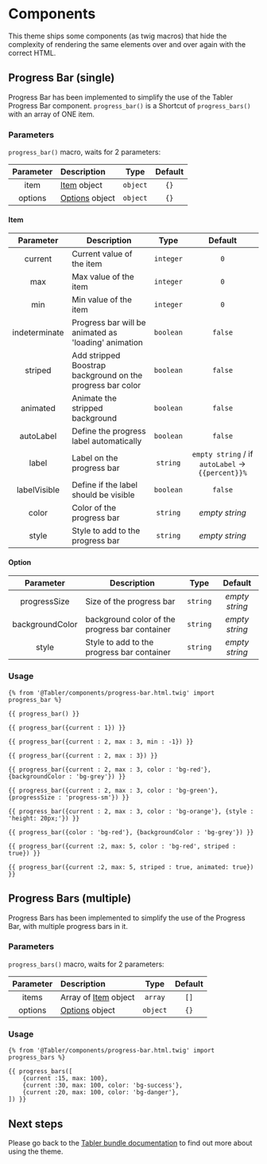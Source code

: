 # Components

This theme ships some components (as twig macros) that hide the complexity of rendering the same elements over and over again with the correct HTML.

## Progress Bar (single)

Progress Bar has been implemented to simplify the use of the Tabler Progress Bar component.
`progress_bar()` is a Shortcut of `progress_bars()` with an array of ONE item.

### Parameters
`progress_bar()` macro, waits for 2 parameters:

| Parameter | Description               |   Type   | Default |
|:---------:|:--------------------------|:--------:|:-------:|
|   item    | [Item](#Item) object      | `object` |  `{}`   |
|  options  | [Options](#Option) object | `object` |  `{}`   |

#### Item
|   Parameter   | Description                                                |   Type    |                      Default                      |
|:-------------:|------------------------------------------------------------|:---------:|:-------------------------------------------------:|
|    current    | Current value of the item                                  | `integer` |                        `0`                        |
|      max      | Max value of the item                                      | `integer` |                        `0`                        |
|      min      | Min value of the item                                      | `integer` |                        `0`                        |
| indeterminate | Progress bar will be animated as 'loading' animation       | `boolean` |                      `false`                      |
|    striped    | Add stripped Boostrap background on the progress bar color | `boolean` |                      `false`                      |
|   animated    | Animate the stripped background                            | `boolean` |                      `false`                      |
|   autoLabel   | Define the progress label automatically                    | `boolean` |                      `false`                      |
|     label     | Label on the progress bar                                  | `string`  | `empty string` / if `autoLabel` -> `{{percent}}%` |
| labelVisible  | Define if the label should be visible                      | `boolean` |                      `false`                      |
|     color     | Color of the progress bar                                  | `string`  |                  *empty string*                   |                                  
|     style     | Style to add to the progress bar                           | `string`  |                  *empty string*                   |     

#### Option
|    Parameter    | Description                                    |   Type   |    Default     |
|:---------------:|------------------------------------------------|:--------:|:--------------:|
|  progressSize   | Size of the progress bar                       | `string` | *empty string* |                                        
| backgroundColor | background color of the progress bar container | `string` | *empty string* |                                        
|      style      | Style to add to the progress bar container     | `string` | *empty string* | 

### Usage

```twig
{% from '@Tabler/components/progress-bar.html.twig' import progress_bar %}

{{ progress_bar() }}

{{ progress_bar({current : 1}) }}

{{ progress_bar({current : 2, max : 3, min : -1}) }}

{{ progress_bar({current : 2, max : 3}) }}

{{ progress_bar({current : 2, max : 3, color : 'bg-red'}, {backgroundColor : 'bg-grey'}) }}

{{ progress_bar({current : 2, max : 3, color : 'bg-green'}, {progressSize : 'progress-sm'}) }}

{{ progress_bar({current : 2, max : 3, color : 'bg-orange'}, {style : 'height: 20px;'}) }}

{{ progress_bar({color : 'bg-red'}, {backgroundColor : 'bg-grey'}) }}

{{ progress_bar({current :2, max: 5, color : 'bg-red', striped : true}) }}

{{ progress_bar({current :2, max: 5, striped : true, animated: true}) }}
```

## Progress Bars (multiple)

Progress Bars has been implemented to simplify the use of the Progress Bar, with multiple progress bars in it.

### Parameters
`progress_bars()` macro, waits for 2 parameters:

| Parameter | Description                   |   Type   | Default |
|:---------:|:------------------------------|:--------:|:-------:|
|   items   | Array of [Item](#Item) object | `array`  |  `[]`   |
|  options  | [Options](#Option) object     | `object` |  `{}`   |

### Usage

```twig
{% from '@Tabler/components/progress-bar.html.twig' import progress_bars %}

{{ progress_bars([
    {current :15, max: 100},
    {current :30, max: 100, color: 'bg-success'},
    {current :20, max: 100, color: 'bg-danger'},
]) }}
```

## Next steps

Please go back to the [Tabler bundle documentation](index.md) to find out more about using the theme.
